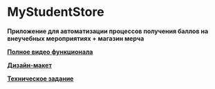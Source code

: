 # MyStudentStore

**Приложение для автоматизации процессов получения баллов на внеучебных мероприятиях + магазин мерча**

**[Полное видео функционала](https://drive.google.com/file/d/1zYRQOOwfatRdr-2B6kX608HYYhfw5RhR/view?usp=sharing)**

**[Дизайн-макет](https://www.figma.com/file/vN2j3csomM7NR51zsuCF2m/My-student-store?node-id=37%3A3115&t=tpKBbIlHT1bY1MrN-0)**

**[Техническое задание](https://docs.google.com/document/d/1Uv3-b-A5hbvnI_A8PwF1EwsEbKY8s8ZGRyJi6N0ZNoE/edit?usp=sharing)**
